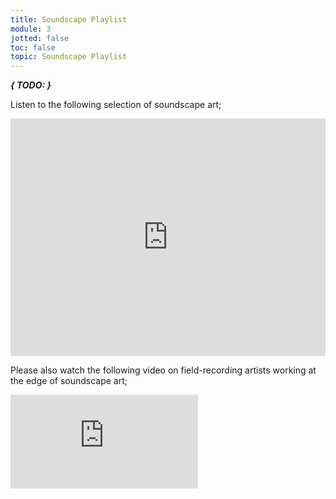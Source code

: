 ```yaml
---
title: Soundscape Playlist
module: 3
jotted: false
toc: false
topic: Soundscape Playlist
---
```


**_{ TODO: }_**

Listen to the following selection of soundscape art;

<iframe src="https://open.spotify.com/embed/playlist/5ZjHQR89DHRqLCzDT62eE0" width="100%" height="380" frameborder="0" allowtransparency="true" allow="encrypted-media"></iframe>


<br />

Please also watch the following video on field-recording artists working at the edge of soundscape art;

<div class="embed-responsive embed-responsive-16by9"><iframe class="embed-responsive-item" src="https://www.youtube.com/embed/esfUwg1-xrI" frameborder="0" allow="accelerometer; autoplay; encrypted-media; gyroscope; picture-in-picture" allowfullscreen></iframe></div>
